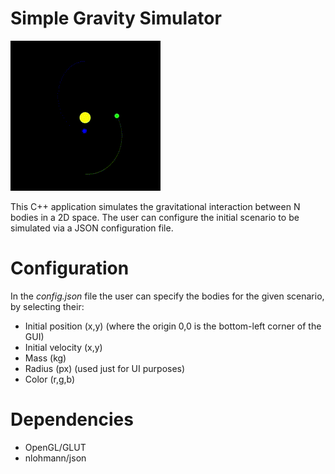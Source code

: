 # Simple Gravity Simulator

![alt text](sim.gif)

This C++ application simulates the gravitational interaction between N bodies in a 2D space. The user can configure the initial scenario to be simulated via a JSON configuration file.

# Configuration

In the *config.json* file the user can specify the bodies for the given scenario, by selecting their:
- Initial position (x,y) (where the origin 0,0 is the bottom-left corner of the GUI)
- Initial velocity (x,y)
- Mass (kg)
- Radius (px) (used just for UI purposes)
- Color (r,g,b)

# Dependencies
- OpenGL/GLUT
- nlohmann/json